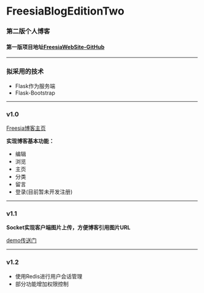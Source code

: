 # FreesiaBlogEditionTwo
### 第二版个人博客
#### 第一版项目地址[FreesiaWebSite-GitHub](https://github.com/GarvenYu/FreesiaWebSite)

---

### 拟采用的技术
- Flask作为服务端
- Flask-Bootstrap

---

### v1.0

[Freesia博客主页](http://www.fre3sia.site)

**实现博客基本功能：**

- 编辑
- 浏览
- 主页
- 分类
- 留言
- 登录(目前暂未开发注册)

---

### v1.1

**Socket实现客户端图片上传，方便博客引用图片URL**

[demo传送门](https://github.com/GarvenYu/py-socket-ftp)

---

### v1.2

- 使用Redis进行用户会话管理
- 部分功能增加权限控制